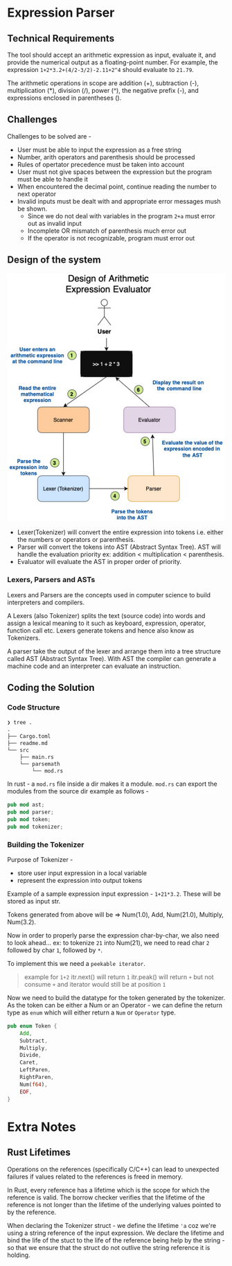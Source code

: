 # Expression Parser

## Technical Requirements

The tool should accept an arithmetic expression as input, evaluate it, and provide the numerical output as a floating-point number. For example, the expression `1+2*3.2+(4/2-3/2)-2.11+2^4` should evaluate to `21.79`.

The arithmetic operations in scope are addition (+), subtraction (-), multiplication (*), division (/), power (^), the negative prefix (-), and expressions enclosed in parentheses ().

## Challenges

Challenges to be solved are -
- User must be able to input the expression as a free string
- Number, arith operators and parenthesis should be processed
- Rules of opertator precedence must be taken into account
- User must not give spaces between the expression but the program must be able to handle it
- When encountered the decimal point, continue reading the number to next operator
- Invalid inputs must be dealt with and appropriate error messages mush be shown.
	- Since we do not deal with variables in the program `2+a` must error out as invalid input
	- Incomplete OR mismatch of parenthesis much error out
	- If the operator is not recognizable, program must error out

## Design of the system

![Pasted image 20230225153826.png](./Pasted%20image%2020230225153826.png)

- Lexer(Tokenizer) will convert the entire expression into tokens i.e. either the numbers or operators or parenthesis.
- Parser will convert the tokens into AST (Abstract Syntax Tree). AST will handle the evaluation priority ex: addition < multiplication < parenthesis.
- Evaluator will evaluate the AST in proper order of priority.

### Lexers, Parsers and ASTs
Lexers and Parsers are the concepts used in computer science to build interpreters and compilers.

A Lexers (also Tokenizer) splits the text (source code) into words and assign a lexical meaning to it such as keyboard, expression, operator, function call etc. Lexers generate tokens and hence also know as Tokenizers.

A parser take the output of the lexer and arrange them into a tree structure called AST (Abstract Syntax Tree). With AST the compiler can generate a machine code and an interpreter can evaluate an instruction.

## Coding the Solution

### Code Structure

```
❯ tree .
.
├── Cargo.toml
├── readme.md
└── src
    ├── main.rs
    └── parsemath
        └── mod.rs
```

In rust - a `mod.rs` file inside a dir makes it a module. `mod.rs` can export the modules from the source dir example as follows - 
```rs
pub mod ast;
pub mod parser;
pub mod token;
pub mod tokenizer;
```

### Building the Tokenizer

Purpose of Tokenizer -
- store user input expression in a local variable
- represent the expression into output tokens

Example of a sample expression input expression - `1+21*3.2`. These will be stored as input str.

Tokens generated from above will be => Num(1.0), Add, Num(21.0), Multiply, Num(3.2).

Now in order to properly parse the expression char-by-char, we also need to look ahead...
	ex: to tokenize `21` into Num(21), we need to read char `2` followed by char `1`, followed by `*`.

To implement this we need a `peekable iterator`. 
> example for `1+2`
> itr.next() will return `1`
> itr.peak() will return `+` but not consume `+` and iterator would still be at position `1`

Now we need to build the datatype for the token generated by the tokenizer. As the token can be either a Num or an Operator - we can define the return type as `enum` which will either return a `Num` or `Operator` type.

```rs
pub enum Token {
    Add,
    Subtract,
    Multiply,
    Divide,
    Caret,
    LeftParen,
    RightParen,
    Num(f64),
    EOF,
}
```

# Extra Notes

## Rust Lifetimes
Operations on the references (specifically C/C++) can lead to unexpected failures if values related to the references is freed in memory. 

In Rust, every reference has a lifetime which is the scope for which the reference is valid. The borrow checker verifies that the lifetime of the reference is not longer than the lifetime of the underlying values pointed to by the reference.

When declaring the Tokenizer struct - we define the lifetime `'a` coz we're using a string reference of the input expression. We declare the lifetime and bind the life of the stuct to the life of the reference being help by the string - so that we ensure that the struct do not outlive the string reference it is holding.



